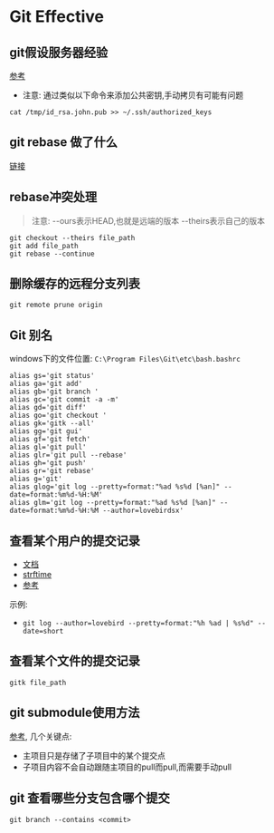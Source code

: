# Git Effective

## git假设服务器经验

[参考](https://git-scm.com/book/zh/v1/%E6%9C%8D%E5%8A%A1%E5%99%A8%E4%B8%8A%E7%9A%84-Git-%E6%9E%B6%E8%AE%BE%E6%9C%8D%E5%8A%A1%E5%99%A8)

- 注意: 通过类似以下命令来添加公共密钥,手动拷贝有可能有问题

``` Shell
cat /tmp/id_rsa.john.pub >> ~/.ssh/authorized_keys
```

## git rebase 做了什么

[链接](http://gitbook.liuhui998.com/4_2.html)

## rebase冲突处理

> 注意:
> --ours表示HEAD,也就是远端的版本
> --theirs表示自己的版本

``` Shell
git checkout --theirs file_path
git add file_path
git rebase --continue
```

## 删除缓存的远程分支列表

`git remote prune origin`

## Git 别名

windows下的文件位置: `C:\Program Files\Git\etc\bash.bashrc`

``` Shell
alias gs='git status'
alias ga='git add'
alias gb='git branch '
alias gc='git commit -a -m'
alias gd='git diff'
alias go='git checkout '
alias gk='gitk --all'
alias gg='git gui'
alias gf='git fetch'
alias gl='git pull'
alias glr='git pull --rebase'
alias gh='git push'
alias gr='git rebase'
alias g='git'
alias glog='git log --pretty=format:"%ad %s%d [%an]" --date=format:%m%d-%H:%M'
alias glm='git log --pretty=format:"%ad %s%d [%an]" --date=format:%m%d-%H:%M --author=lovebirdsx'
```

## 查看某个用户的提交记录

- [文档](https://git-scm.com/docs/git-log)
- [strftime](http://www.cplusplus.com/reference/ctime/strftime/)
- [参考](https://ruby-china.org/topics/939)

示例:

- `git log --author=lovebird --pretty=format:"%h %ad | %s%d" --date=short`

## 查看某个文件的提交记录

`gitk file_path`

## git submodule使用方法

[参考](https://segmentfault.com/a/1190000003076028), 几个关键点:

- 主项目只是存储了子项目中的某个提交点
- 子项目内容不会自动跟随主项目的pull而pull,而需要手动pull

## git 查看哪些分支包含哪个提交

`git branch --contains <commit>`
